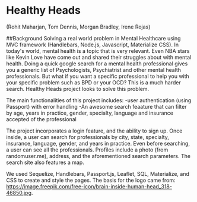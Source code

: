 # Healthy Heads
(Rohit Maharjan, Tom Dennis, Morgan Bradley, Irene Rojas)

##Background
Solving a real world problem in Mental Healthcare using MVC framework (Handlebars, Node.js, Javascript, Materialize CSS). In today's world, mental health is a topic that is very relevant.  Even NBA stars like Kevin Love have come out and shared their struggles about with mental health. Doing a quick google search for a mental health professional gives you a generic list of Psychologists, Psychiatrist and other mental health professionals.  But what if you want a specific professional to help you with your specific problem such as BPD or your OCD?  This is a much harder search.  Healthy Heads project looks to solve this problem.

The main functionalities of this project includes:
-user authentication (using Passport) with error handling 
-An awesome search feaature that can filter by age, years in practice, gender, specialty, language and insurance accepted of the professional

The project incorporates a login feature, and the ability to sign up. Once inside, a user can search for professionals by city, state, specialty, insurance, language, gender, and years in practice. Even before searching, a user can see all the professionals. Profiles include a photo (from randomuser.me), address, and the aforementioned search parameters. The search site also features a map.

We used Sequelize, Handlebars, Passport.js, Leaflet, SQL, Materialize, and CSS to create and style the pages. The basis for the logo came from: https://image.freepik.com/free-icon/brain-inside-human-head_318-46850.jpg.
